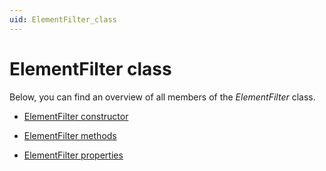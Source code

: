 ```yaml
---
uid: ElementFilter_class
---
```


# ElementFilter class

Below, you can find an overview of all members of the *ElementFilter* class.

- [ElementFilter constructor](ElementFilter_constructor.md)

- [ElementFilter methods](ElementFilter_methods.md)

- [ElementFilter properties](ElementFilter_properties.md)

